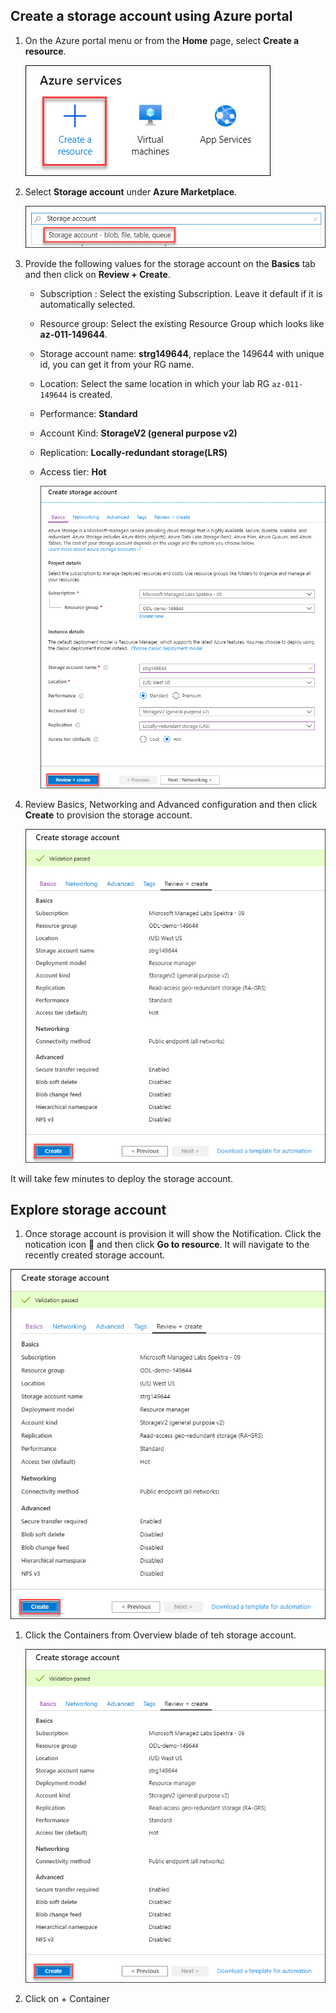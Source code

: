 ## Create a storage account using Azure portal

1. On the Azure portal menu or from the **Home** page, select **Create a resource**.

    ![](./Images/create-resource.png)
    
1. Select **Storage account** under **Azure Marketplace**.
 
    ![](./Images/search-storage.png)
 
1. Provide the following values for the storage account on the **Basics** tab and then click on **Review + Create**.
    * Subscription : Select the existing Subscription. Leave it default if it is automatically selected.
    * Resource group: Select the existing Resource Group which looks like **az-011-149644**.
    * Storage account name: **strg149644**, replace the 149644 with unique id, you can get it from your RG name. 
    * Location: Select the same location in which your lab RG ```az-011-149644``` is created.
    * Performance: **Standard**
    * Account Kind: **StorageV2 (general purpose v2)**
    * Replication: **Locally-redundant storage(LRS)**
    * Access tier: **Hot**
    
       ![](./Images/create-storagea.png)
       
1. Review Basics, Networking and Advanced configuration and then click **Create** to provision the storage account.

    ![](./Images/create.png)
    
It will take few minutes to deploy the storage account.

## Explore storage account

1. Once storage account is provision it will show the Notification. Click the notication icon 🔔 and then click **Go to resource**. It will navigate to the recently created storage account.

  ![](./Images/create.png)
  
1. Click the Containers from Overview blade of teh storage account. 

   ![](./Images/create.png)
   
1. Click on + Container 
